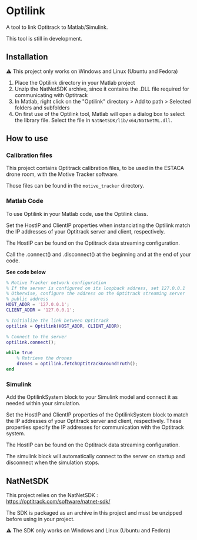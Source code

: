 # Optilink
A tool to link Optitrack to Matlab/Simulink.

This tool is still in development.

## Installation

⚠️ This project only works on Windows and Linux (Ubuntu and Fedora)

1. Place the Optilink directory in your Matlab project 
2. Unzip the NatNetSDK archive, since it contains the .DLL file required for communicating with Optitrack
3. In Matlab, right click on the "Optilink" directory > Add to path > Selected folders and subfolders 
4. On first use of the Optilink tool, Matlab will open a dialog box to select the library file. Select the file in `NatNetSDK/lib/x64/NatNetML.dll`.

## How to use

### Calibration files

This project contains Optitrack calibration files, to be used in the ESTACA drone room, with the Motive Tracker software.

Those files can be found in the `motive_tracker` directory.

### Matlab Code

To use Optilink in your Matlab code, use the Optilink class.

Set the HostIP and ClientIP properties when instanciating the Optilink match the IP addresses of your Optitrack server and client, respectively.

The HostIP can be found on the Optitrack data streaming configuration.

Call the .connect() and .disconnect() at the beginning and at the end of your code.

**See code below**

```matlab
% Motive Tracker network configuration
% If the server is configured on its loopback address, set 127.0.0.1
% Otherwise, configure the address on the Optitrack streaming server
% public address
HOST_ADDR = '127.0.0.1';
CLIENT_ADDR = '127.0.0.1';

% Initialize the link between Optitrack
optilink = Optilink(HOST_ADDR, CLIENT_ADDR);

% Connect to the server
optilink.connect();

while true
    % Retrieve the drones
    drones = optilink.fetchOptitrackGroundTruth();
end
```

### Simulink

Add the OptilinkSystem block to your Simulink model and connect it as needed within your simulation.

Set the HostIP and ClientIP properties of the OptilinkSystem block to match the IP addresses of your Optitrack server and client, respectively. These properties specify the IP addresses for communication with the Optitrack system.

The HostIP can be found on the Optitrack data streaming configuration.

The simulink block will automatically connect to the server on startup and disconnect when the simulation stops.

## NatNetSDK

This project relies on the NatNetSDK : https://optitrack.com/software/natnet-sdk/

The SDK is packaged as an archive in this project and must be unzipped before using in your project.

⚠️ The SDK only works on Windows and Linux (Ubuntu and Fedora)